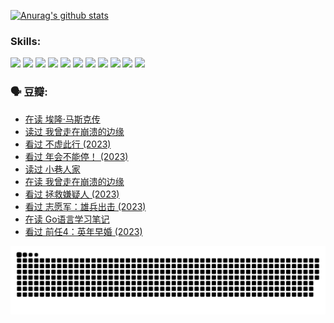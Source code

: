 
[![Anurag's github stats](https://github-readme-stats.vercel.app/api?username=w940853815)](https://github.com/anuraghazra/github-readme-stats)

### Skills:

<code><img height="32" src="https://cdn.jsdelivr.net/npm/simple-icons@v5/icons/python.svg"></code>
<code><img height="32" src="https://cdn.jsdelivr.net/npm/simple-icons@v5/icons/javascript.svg"></code>
<code><img height="32" src="https://cdn.jsdelivr.net/npm/simple-icons@v5/icons/django.svg"></code>
<code><img height="32" src="https://cdn.jsdelivr.net/npm/simple-icons@v5/icons/flask.svg"></code>
<code><img height="32" src="https://cdn.jsdelivr.net/npm/simple-icons@v5/icons/vuetify.svg"></code>
<code><img height="32" src="https://cdn.jsdelivr.net/npm/simple-icons@v5/icons/git.svg"></code>
<code><img height="32" src="https://cdn.jsdelivr.net/npm/simple-icons@v5/icons/docker.svg"></code>
<code><img height="32" src="https://cdn.jsdelivr.net/npm/simple-icons@v5/icons/postgresql.svg"></code>
<code><img height="32" src="https://cdn.jsdelivr.net/npm/simple-icons@v5/icons/elasticsearch.svg"></code>
<code><img height="32" src="https://cdn.jsdelivr.net/npm/simple-icons@v5/icons/macos.svg"></code>
<code><img height="32" src="https://cdn.jsdelivr.net/npm/simple-icons@v5/icons/linux.svg"></code>

### 🗣 豆瓣:

<!-- DOUBAN-ACTIVITIES:START -->
- [在读 埃隆·马斯克传](https://www.douban.com/people/136069238/status/4500417190/?_i=06019152)
- [读过 我曾走在崩溃的边缘](https://www.douban.com/people/136069238/status/4500416754/?_i=06019152)
- [看过 不虚此行‎ (2023)](https://www.douban.com/people/136069238/status/4499973052/?_i=06019152)
- [看过 年会不能停！‎ (2023)](https://www.douban.com/people/136069238/status/4498582002/?_i=06019152)
- [读过 小巷人家](https://www.douban.com/people/136069238/status/4489290935/?_i=06019152)
- [在读 我曾走在崩溃的边缘](https://www.douban.com/people/136069238/status/4489290559/?_i=06019152)
- [看过 拯救嫌疑人‎ (2023)](https://www.douban.com/people/136069238/status/4477421513/?_i=06019152)
- [看过 志愿军：雄兵出击‎ (2023)](https://www.douban.com/people/136069238/status/4465247367/?_i=06019152)
- [在读 Go语言学习笔记](https://www.douban.com/people/136069238/status/4459852901/?_i=06019152)
- [看过 前任4：英年早婚‎ (2023)](https://www.douban.com/people/136069238/status/4458320768/?_i=06019153)
<!-- DOUBAN-ACTIVITIES:END -->


![Snake animation](https://raw.githubusercontent.com/w940853815/w940853815/output/github-contribution-grid-snake.svg)

<!--
**w940853815/w940853815** is a ✨ _special_ ✨ repository because its `README.md` (this file) appears on your GitHub profile.

Here are some ideas to get you started:

- 🔭 I’m currently working on ...
- 🌱 I’m currently learning ...
- 👯 I’m looking to collaborate on ...
- 🤔 I’m looking for help with ...
- 💬 Ask me about ...
- 📫 How to reach me: ...
- 😄 Pronouns: ...
- ⚡ Fun fact: ...
-->

